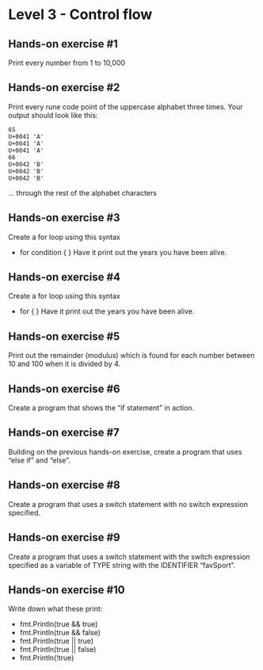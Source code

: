 # Level 3 - Control flow

## Hands-on exercise #1

Print every number from 1 to 10,000

## Hands-on exercise #2

Print every rune code point of the uppercase alphabet three times. Your output should look like this:

    65
    U+0041 'A'
    U+0041 'A'
    U+0041 'A'
    66
    U+0042 'B'
    U+0042 'B'
    U+0042 'B'

... through the rest of the alphabet characters

## Hands-on exercise #3

Create a for loop using this syntax

* for condition { }
Have it print out the years you have been alive.

## Hands-on exercise #4

Create a for loop using this syntax

* for { }
Have it print out the years you have been alive.

## Hands-on exercise #5

Print out the remainder (modulus) which is found for each number between 10 and 100 when it is divided by 4.

## Hands-on exercise #6

Create a program that shows the “if statement” in action.

## Hands-on exercise #7

Building on the previous hands-on exercise, create a program that uses “else if” and “else”.

## Hands-on exercise #8

Create a program that uses a switch statement with no switch expression specified.

## Hands-on exercise #9

Create a program that uses a switch statement with the switch expression specified as a variable of TYPE string with the IDENTIFIER “favSport”.

## Hands-on exercise #10

Write down what these print:

* fmt.Println(true && true)
* fmt.Println(true && false)
* fmt.Println(true || true)
* fmt.Println(true || false)
* fmt.Println(!true)
